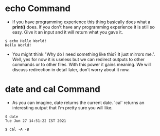 
# echo Command
* If you have programming experience this thing basically does what a **print()** does. If you don't have any programming experience it is still so easy. Give it an input and it will return what you gave it.

```
$ echo Hello World!
Hello World!
```

* You might think "Why do I need something like this? It just mirrors me.". Well, yes for now it is useless but we can redirect outputs to other commands or to other files. With this power it gains meaning. We will discuss redirection in detail later, don't worry about it now.

# date and cal Command
* As you can imagine, date returns the current date. 'cal' returns an interesting output that I'm pretty sure you will like.

```
$ date
Tue Jun 27 14:51:22 IST 2021
```

```
$ cal -A -B

```